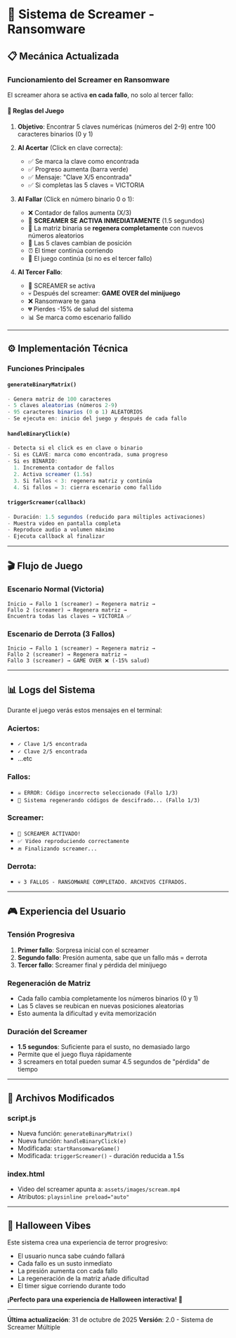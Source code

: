 # 🎃 Sistema de Screamer - Ransomware

## 📋 Mecánica Actualizada

### Funcionamiento del Screamer en Ransomware

El screamer ahora se activa **en cada fallo**, no solo al tercer fallo:

#### 🎯 Reglas del Juego

1. **Objetivo**: Encontrar 5 claves numéricas (números del 2-9) entre 100 caracteres binarios (0 y 1)

2. **Al Acertar** (Click en clave correcta):
   - ✅ Se marca la clave como encontrada
   - ✅ Progreso aumenta (barra verde)
   - ✅ Mensaje: "Clave X/5 encontrada"
   - ✅ Si completas las 5 claves = VICTORIA

3. **Al Fallar** (Click en número binario 0 o 1):
   - ❌ Contador de fallos aumenta (X/3)
   - 👹 **SCREAMER SE ACTIVA INMEDIATAMENTE** (1.5 segundos)
   - 🔄 La matriz binaria se **regenera completamente** con nuevos números aleatorios
   - 🎯 Las 5 claves cambian de posición
   - ⏰ El timer continúa corriendo
   - 🔁 El juego continúa (si no es el tercer fallo)

4. **Al Tercer Fallo**:
   - 👹 SCREAMER se activa
   - 💀 Después del screamer: **GAME OVER del minijuego**
   - ❌ Ransomware te gana
   - 💔 Pierdes -15% de salud del sistema
   - 📊 Se marca como escenario fallido

---

## ⚙️ Implementación Técnica

### Funciones Principales

#### `generateBinaryMatrix()`
```javascript
- Genera matriz de 100 caracteres
- 5 claves aleatorias (números 2-9)
- 95 caracteres binarios (0 o 1) ALEATORIOS
- Se ejecuta en: inicio del juego y después de cada fallo
```

#### `handleBinaryClick(e)`
```javascript
- Detecta si el click es en clave o binario
- Si es CLAVE: marca como encontrada, suma progreso
- Si es BINARIO: 
  1. Incrementa contador de fallos
  2. Activa screamer (1.5s)
  3. Si fallos < 3: regenera matriz y continúa
  4. Si fallos = 3: cierra escenario como fallido
```

#### `triggerScreamer(callback)`
```javascript
- Duración: 1.5 segundos (reducido para múltiples activaciones)
- Muestra video en pantalla completa
- Reproduce audio a volumen máximo
- Ejecuta callback al finalizar
```

---

## 🎬 Flujo de Juego

### Escenario Normal (Victoria)
```
Inicio → Fallo 1 (screamer) → Regenera matriz → 
Fallo 2 (screamer) → Regenera matriz → 
Encuentra todas las claves → VICTORIA ✅
```

### Escenario de Derrota (3 Fallos)
```
Inicio → Fallo 1 (screamer) → Regenera matriz → 
Fallo 2 (screamer) → Regenera matriz → 
Fallo 3 (screamer) → GAME OVER ❌ (-15% salud)
```

---

## 📊 Logs del Sistema

Durante el juego verás estos mensajes en el terminal:

### Aciertos:
- `✓ Clave 1/5 encontrada`
- `✓ Clave 2/5 encontrada`
- ...etc

### Fallos:
- `☠️ ERROR: Código incorrecto seleccionado (Fallo 1/3)`
- `🔄 Sistema regenerando códigos de descifrado... (Fallo 1/3)`

### Screamer:
- `👹 SCREAMER ACTIVADO!`
- `✅ Video reproduciendo correctamente`
- `🔚 Finalizando screamer...`

### Derrota:
- `💀 3 FALLOS - RANSOMWARE COMPLETADO. ARCHIVOS CIFRADOS.`

---

## 🎮 Experiencia del Usuario

### Tensión Progresiva
1. **Primer fallo**: Sorpresa inicial con el screamer
2. **Segundo fallo**: Presión aumenta, sabe que un fallo más = derrota
3. **Tercer fallo**: Screamer final y pérdida del minijuego

### Regeneración de Matriz
- Cada fallo cambia completamente los números binarios (0 y 1)
- Las 5 claves se reubican en nuevas posiciones aleatorias
- Esto aumenta la dificultad y evita memorización

### Duración del Screamer
- **1.5 segundos**: Suficiente para el susto, no demasiado largo
- Permite que el juego fluya rápidamente
- 3 screamers en total pueden sumar 4.5 segundos de "pérdida" de tiempo

---

## 🔧 Archivos Modificados

### script.js
- Nueva función: `generateBinaryMatrix()`
- Nueva función: `handleBinaryClick(e)`
- Modificada: `startRansomwareGame()`
- Modificada: `triggerScreamer()` - duración reducida a 1.5s

### index.html
- Video del screamer apunta a: `assets/images/scream.mp4`
- Atributos: `playsinline preload="auto"`

---

## 🎃 Halloween Vibes

Este sistema crea una experiencia de terror progresivo:
- El usuario nunca sabe cuándo fallará
- Cada fallo es un susto inmediato
- La presión aumenta con cada fallo
- La regeneración de la matriz añade dificultad
- El timer sigue corriendo durante todo

**¡Perfecto para una experiencia de Halloween interactiva! 👻**

---

**Última actualización**: 31 de octubre de 2025
**Versión**: 2.0 - Sistema de Screamer Múltiple
